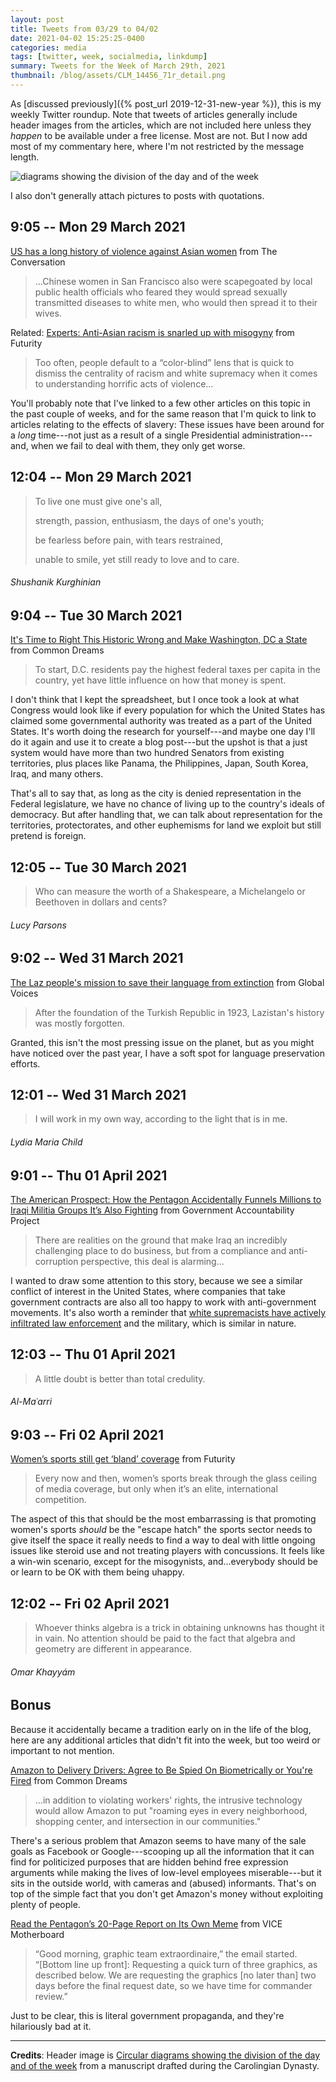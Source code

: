 ```yaml
---
layout: post
title: Tweets from 03/29 to 04/02
date: 2021-04-02 15:25:25-0400
categories: media
tags: [twitter, week, socialmedia, linkdump]
summary: Tweets for the Week of March 29th, 2021
thumbnail: /blog/assets/CLM_14456_71r_detail.png
---
```


As [discussed previously]({% post_url 2019-12-31-new-year %}), this is my weekly Twitter roundup.  Note that tweets of articles generally include header images from the articles, which are not included here unless they *happen* to be available under a free license.  Most are not.  But I now add most of my commentary here, where I'm not restricted by the message length.

![diagrams showing the division of the day and of the week](/blog/assets/CLM_14456_71r_detail.png "diagrams showing the division of the day and of the week")

I also don't generally attach pictures to posts with quotations.

## 9:05 -- Mon 29 March 2021

[<i class="fab fa-twitter-square"></i>](https://jcolag.github.io/twitter/1376520768264224771) [US has a long history of violence against Asian women](https://theconversation.com/us-has-a-long-history-of-violence-against-asian-women-157533) from The Conversation

 > ...Chinese women in San Francisco also were scapegoated by local public health officials who feared they would spread sexually transmitted diseases to white men, who would then spread it to their wives.

<i class="fab fa-twitter-square"></i> Related: [Experts: Anti-Asian racism is snarled up with misogyny](https://www.futurity.org/anti-asian-racism-2538572-2/) from Futurity

 > Too often, people default to a “color-blind” lens that is quick to dismiss the centrality of racism and white supremacy when it comes to understanding horrific acts of violence...

You'll probably note that I've linked to a few other articles on this topic in the past couple of weeks, and for the same reason that I'm quick to link to articles relating to the effects of slavery:  These issues have been around for a *long* time---not just as a result of a single Presidential administration---and, when we fail to deal with them, they only get worse.

## 12:04 -- Mon 29 March 2021

[<i class="fab fa-twitter"></i>](https://jcolag.github.io/twitter/1376565815118426112)

 > To live one must give one's all,
 >
 > strength, passion, enthusiasm, the days of one's youth;
 >
 > be fearless before pain, with tears restrained,
 >
 > unable to smile, yet still ready to love and to care.

###### Shushanik Kurghinian

## 9:04 -- Tue 30 March 2021

[<i class="fab fa-twitter-square"></i>](https://jcolag.github.io/twitter/1376882904551186432) [It's Time to Right This Historic Wrong and Make Washington, DC a State](https://www.commondreams.org/views/2021/03/22/its-time-right-historic-wrong-and-make-washington-dc-state) from Common Dreams

 > To start, D.C. residents pay the highest federal taxes per capita in the country, yet have little influence on how that money is spent.

I don't think that I kept the spreadsheet, but I once took a look at what Congress would look like if every population for which the United States has claimed some governmental authority was treated as a part of the United States.  It's worth doing the research for yourself---and maybe one day I'll do it again and use it to create a blog post---but the upshot is that a just system would have more than two hundred Senators from existing territories, plus places like Panama, the Philippines, Japan, South Korea, Iraq, and many others.

That's all to say that, as long as the city is denied representation in the Federal legislature, we have no chance of living up to the country's ideals of democracy.  But after handling that, we can talk about representation for the territories, protectorates, and other euphemisms for land we exploit but still pretend is foreign.

## 12:05 -- Tue 30 March 2021

[<i class="fab fa-twitter"></i>](https://jcolag.github.io/twitter/1376946167783821316)

 > Who can measure the worth of a Shakespeare, a Michelangelo or Beethoven in dollars and cents?

###### Lucy Parsons

## 9:02 -- Wed 31 March 2021

[<i class="fab fa-twitter-square"></i>](https://jcolag.github.io/twitter/1377244789133938688) [The Laz people's mission to save their language from extinction](https://globalvoices.org/2021/03/23/the-laz-peoples-mission-to-save-their-language-from-extinction/) from Global Voices

 > After the foundation of the Turkish Republic in 1923, Lazistan's history was mostly forgotten.

Granted, this isn't the most pressing issue on the planet, but as you might have noticed over the past year, I have a soft spot for language preservation efforts.

## 12:01 -- Wed 31 March 2021

[<i class="fab fa-twitter"></i>](https://jcolag.github.io/twitter/1377289835933802504)

 > I will work in my own way, according to the light that is in me.

###### Lydia Maria Child

## 9:01 -- Thu 01 April 2021

[<i class="fab fa-twitter-square"></i>](https://jcolag.github.io/twitter/1377606925521592322) [The American Prospect: How the Pentagon Accidentally Funnels Millions to Iraqi Militia Groups It’s Also Fighting](https://whistleblower.org/in-the-news/the-american-prospect-how-the-pentagon-accidentally-funnels-millions-to-iraqi-militia-groups-its-also-fighting/) from Government Accountability Project

 > There are realities on the ground that make Iraq an incredibly challenging place to do business, but from a compliance and anti-corruption perspective, this deal is alarming...

I wanted to draw some attention to this story, because we see a similar conflict of interest in the United States, where companies that take government contracts are also all too happy to work with anti-government movements.  It's also worth a reminder that [white supremacists have actively infiltrated law enforcement](https://www.esquire.com/news-politics/politics/a34224305/fbi-report-white-supremacists-infiltrate-law-enforcement/) and the military, which is similar in nature.

## 12:03 -- Thu 01 April 2021

[<i class="fab fa-twitter"></i>](https://jcolag.github.io/twitter/1377652727191375872)

 > A little doubt is better than total credulity.

###### Al-Maʿarri

## 9:03 -- Fri 02 April 2021

[<i class="fab fa-twitter-square"></i>](https://jcolag.github.io/twitter/1377969816749842443) [Women’s sports still get ‘bland’ coverage](https://www.futurity.org/womens-sports-coverage-2537412-2/) from Futurity

 > Every now and then, women’s sports break through the glass ceiling of media coverage, but only when it’s an elite, international competition.

The aspect of this that should be the most embarrassing is that promoting women's sports *should* be the "escape hatch" the sports sector needs to give itself the space it really needs to find a way to deal with little ongoing issues like steroid use and not treating players with concussions.  It feels like a win-win scenario, except for the misogynists, and...everybody should be or learn to be OK with them being uhappy.

## 12:02 -- Fri 02 April 2021

[<i class="fab fa-twitter"></i>](https://jcolag.github.io/twitter/1378014863197343744)

 > Whoever thinks algebra is a trick in obtaining unknowns has thought it in vain. No attention should be paid to the fact that algebra and geometry are different in appearance.

###### Omar Khayyám

## Bonus

Because it accidentally became a tradition early on in the life of the blog, here are any additional articles that didn't fit into the week, but too weird or important to not mention.

<i class="fas fa-square"></i> [Amazon to Delivery Drivers: Agree to Be Spied On Biometrically or You're Fired](https://www.commondreams.org/news/2021/03/24/amazon-delivery-drivers-agree-be-spied-biometrically-or-youre-fired) from Common Dreams

 > ...in addition to violating workers' rights, the intrusive technology would allow Amazon to put "roaming eyes in every neighborhood, shopping center, and intersection in our communities."

There's a serious problem that Amazon seems to have many of the sale goals as Facebook or Google---scooping up all the information that it can find for politicized purposes that are hidden behind free expression arguments while making the lives of low-level employees miserable---but it sits in the outside world, with cameras and (abused) informants.  That's on top of the simple fact that you don't get Amazon's money without exploiting plenty of people.

<i class="fas fa-square"></i> [Read the Pentagon’s 20-Page Report on Its Own Meme](https://www.vice.com/en/article/v7m9dy/read-the-pentagons-20-page-report-on-its-own-meme) from VICE Motherboard

 > “Good morning, graphic team extraordinaire,” the email started. “[Bottom line up front]: Requesting a quick turn of three graphics, as described below. We are requesting the graphics [no later than] two days before the final request date, so we have time for commander review.”

Just to be clear, this is literal government propaganda, and they're hilariously bad at it.

* * *

**Credits**:  Header image is [Circular diagrams showing the division of the day and of the week](https://en.wikipedia.org/wiki/Week#/media/File:CLM_14456_71r_detail.jpg) from a manuscript drafted during the Carolingian Dynasty.
